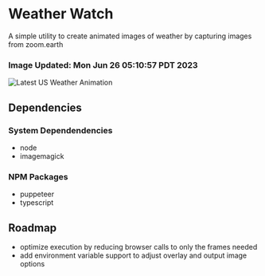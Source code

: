 # Weather Watch

A simple utility to create animated images of weather by capturing images from zoom.earth

### Image Updated: Mon Jun 26 05:10:57 PDT 2023

![Latest US Weather Animation](animations/2023-06-26.webp)

## Dependencies
### System Dependendencies
* node
* imagemagick
### NPM Packages
* puppeteer
* typescript

## Roadmap
* optimize execution by reducing browser calls to only the frames needed
* add environment variable support to adjust overlay and output image options

